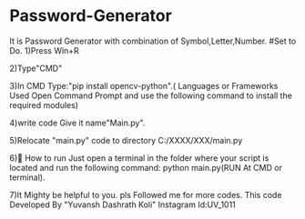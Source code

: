 # Password-Generator
It is Password Generator with combination of Symbol,Letter,Number.
#Set to Do.
1)Press Win+R

2)Type"CMD"

3)In CMD Type:"pip install opencv-python".( Languages or Frameworks Used Open Command Prompt and use the following command to install the required modules)

4)write code Give it name"Main.py".

5)Relocate "main.py" code to directory C:/XXXX/XXX/main.py

6)🌟 How to run Just open a terminal in the folder where your script is located and run the following command: python main.py(RUN At CMD or terminal).

7)It Mighty be helpful to you. pls Followed me for more codes. This code Developed By "Yuvansh Dashrath Koli"                        Instagram Id:UV_1011
